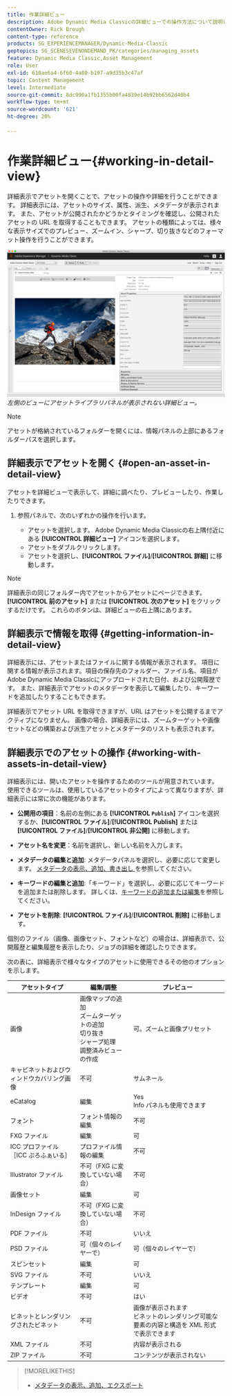 ```yaml
---
title: 作業詳細ビュー
description: Adobe Dynamic Media Classicの詳細ビューでの操作方法について説明します
contentOwner: Rick Brough
content-type: reference
products: SG_EXPERIENCEMANAGER/Dynamic-Media-Classic
geptopics: SG_SCENESEVENONDEMAND_PK/categories/managing_assets
feature: Dynamic Media Classic,Asset Management
role: User
exl-id: 618ae6a4-6f60-4a80-b197-a9d35b3c47af
topic: Content Management
level: Intermediate
source-git-commit: 8dc990a1fb1355b00fa4839e14b92bb6562d40b4
workflow-type: tm+mt
source-wordcount: '621'
ht-degree: 20%

---
```


# 作業詳細ビュー{#working-in-detail-view}

詳細表示でアセットを開くことで、アセットの操作や詳細を行うことができます。 詳細表示には、アセットのサイズ、属性、派生、メタデータが表示されます。 また、アセットが公開されたかどうかとタイミングを確認し、公開されたアセットの URL を取得することもできます。 アセットの種類によっては、様々な表示サイズでのプレビュー、ズームイン、シャープ、切り抜きなどのフォーマット操作を行うことができます。

<!-- 

Comment Type: remark
Last Modified By: Rick Brough (rbrough@adobe.com)
Last Modified Date: 2018-06-14T13:52:46.623-0400

<p>as_detail_view_popup.png found in Downloads on local in folder "scene7-images"</p>

 -->

![ 詳細ビュー ](/help/using/assets/image_0.img.png)
*左側のビューにアセットライブラリパネルが表示されない詳細ビュー。*

>[!NOTE]
>
>アセットが格納されているフォルダーを開くには、情報パネルの上部にあるフォルダーパスを選択します。

## 詳細表示でアセットを開く {#open-an-asset-in-detail-view}

アセットを詳細ビューで表示して、詳細に調べたり、プレビューしたり、作業したりできます。

1. 参照パネルで、次のいずれかの操作を行います。

   * アセットを選択します。 Adobe Dynamic Media Classicの右上隅付近にある **[!UICONTROL 詳細ビュー]** アイコンを選択します。
   * アセットをダブルクリックします。
   * アセットを選択し、**[!UICONTROL ファイル]**/**[!UICONTROL 詳細]** に移動します。

>[!NOTE]
>
>詳細表示の同じフォルダー内でアセットからアセットにページできます。 **[!UICONTROL 前のアセット]** または **[!UICONTROL 次のアセット]** をクリックするだけです。 これらのボタンは、詳細ビューの右上隅にあります。

## 詳細表示で情報を取得 {#getting-information-in-detail-view}

詳細表示には、アセットまたはファイルに関する情報が表示されます。 項目に関する情報が表示されます。項目の保存先のフォルダー、ファイル名、項目がAdobe Dynamic Media Classicにアップロードされた日付、および公開履歴です。 また、詳細表示でアセットのメタデータを表示して編集したり、キーワードを追加したりすることもできます。

詳細表示でアセット URL を取得できますが、URL はアセットを公開するまでアクティブになりません。 画像の場合、詳細表示には、ズームターゲットや画像セットなどの構築および派生アセットとメタデータのリストも表示されます。

## 詳細表示でのアセットの操作 {#working-with-assets-in-detail-view}

詳細表示には、開いたアセットを操作するためのツールが用意されています。 使用できるツールは、使用しているアセットのタイプによって異なりますが、詳細表示には常に次の機能があります。

* **公開用の項目**：名前の左側にある **[!UICONTROL `Publish`]** アイコンを選択するか、**[!UICONTROL ファイル]**/**[!UICONTROL Publish]** または **[!UICONTROL ファイル]**/**[!UICONTROL 非公開]** に移動します。

* **アセット名を変更**：名前を選択し、新しい名前を入力します。

* **メタデータの編集と追加**: メタデータパネルを選択し、必要に応じて変更します。 [ メタデータの表示、追加、書き出し ](/help/using/viewing-adding-exporting-metadata.md) を参照してください。

* **キーワードの編集と追加**:「キーワード」を選択し、必要に応じてキーワードを追加または削除します。 詳しくは、[キーワードの追加または編集](/help/using/viewing-adding-exporting-metadata.md)を参照してください。

* **アセットを削除**: **[!UICONTROL ファイル]**/**[!UICONTROL 削除]** に移動します。

個別のファイル（画像、画像セット、フォントなど）の場合は、詳細表示で、公開履歴と編集履歴を表示したり、ジョブの詳細を確認したりできます。

次の表に、詳細表示で様々なタイプのアセットに使用できるその他のオプションを示します。

| アセットタイプ | 編集/調整 | プレビュー |
| --- | --- | --- |
| 画像 | 画像マップの追加 <br> ズームターゲットの追加 <br> 切り抜き <br> シャープ処理 <br> 調整済みビューの作成 | 可。ズームと画像プリセット |
| キャビネットおよびウィンドウカバリング画像 | 不可 | サムネール |
| eCatalog | 編集 | Yes<br>Info パネルも使用できます |
| フォント | フォント情報の編集 | 不可 |
| FXG ファイル | 編集 | 可 |
| ICC プロファイル［ICC ぷろふぁいる］ | プロファイル情報の編集 | 不可 |
| Illustrator ファイル | 不可（FXG に変換していない場合） | 不可 |
| 画像セット | 編集 | 可 |
| InDesign ファイル | 不可（FXG に変換していない場合） | 不可 |
| PDF ファイル | 不可 | いいえ |
| PSD ファイル | 可（個々のレイヤーで） | 可（個々のレイヤーで） |
| スピンセット | 編集 | 可 |
| SVG ファイル | 不可 | いいえ |
| テンプレート | 編集 | 可 |
| ビデオ | 不可 | はい |
| ビネットとレンダリングされたビネット | 不可 | 画像が表示されます <br> ビネットのレンダリング可能な要素の内容と構造を XML 形式で表示できます |
| XML ファイル | 不可 | 内容が表示される |
| ZIP ファイル | 不可 | コンテンツが表示されない |

>[!MORELIKETHIS]
>
>* [ メタデータの表示、追加、エクスポート ](viewing-adding-exporting-metadata.md#viewing_adding_and_exporting_metadata)
